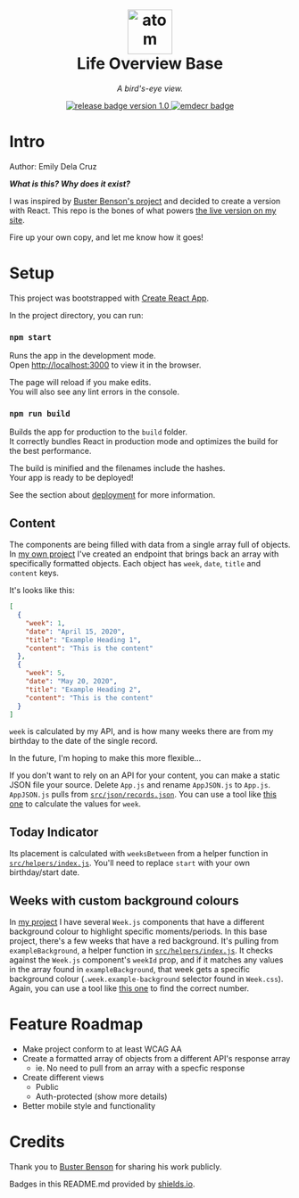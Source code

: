 <h1 align="center">
    <a href="https://emilydelacruz.com" target="_blank"><img src="https://emilydelacruz.com/files/connection.png" alt="atom graphic" width="80"></a>
    <br>
    Life Overview Base
</h1>

<p align="center"><em>A bird's-eye view.</em></p>

<p align="center">
    <a href="https://github.com/emdecr/edc/releases">
        <img src="https://img.shields.io/badge/release-v1.0-blue.svg" alt="release badge version 1.0">
    </a>
    <a href="https://emilydelacruz.com">
        <img src="https://img.shields.io/badge/%3C%2F%3E%20with%20%E2%99%A5%EF%B8%8E%20by-emdecr-red.svg" alt="emdecr badge">
    </a>
    
</p>

# Intro

Author: Emily Dela Cruz

_**What is this? Why does it exist?**_

I was inspired by <a href="https://busterbenson.com/the-life-of/buster/" target="_blank">Buster Benson's project</a> and decided to create a version with React. This repo is the bones of what powers <a href="https://emilydelacruz.com/life-overview" target="_blank">the live version on my site</a>.

Fire up your own copy, and let me know how it goes!

# Setup

This project was bootstrapped with [Create React App](https://github.com/facebook/create-react-app).

In the project directory, you can run:

### `npm start`

Runs the app in the development mode.<br />
Open [http://localhost:3000](http://localhost:3000) to view it in the browser.

The page will reload if you make edits.<br />
You will also see any lint errors in the console.

### `npm run build`

Builds the app for production to the `build` folder.<br />
It correctly bundles React in production mode and optimizes the build for the best performance.

The build is minified and the filenames include the hashes.<br />
Your app is ready to be deployed!

See the section about [deployment](https://facebook.github.io/create-react-app/docs/deployment) for more information.

## Content

The components are being filled with data from a single array full of objects.
In <a href="https://emilydelacruz.com/life-overview" target="_blank">my own project</a> I've created an endpoint that brings back an array with specifically formatted objects. Each object has `week`, `date`, `title` and `content` keys.

It's looks like this:

```json
[
  {
    "week": 1,
    "date": "April 15, 2020",
    "title": "Example Heading 1",
    "content": "This is the content"
  },
  {
    "week": 5,
    "date": "May 20, 2020",
    "title": "Example Heading 2",
    "content": "This is the content"
  }
]
```

`week` is calculated by my API, and is how many weeks there are from my birthday to the date of the single record.

In the future, I'm hoping to make this more flexible...

If you don't want to rely on an API for your content, you can make a static JSON file your source.
Delete `App.js` and rename `AppJSON.js` to `App.js`. `AppJSON.js` pulls from [`src/json/records.json`](https://github.com/emdecr/life-overview-base/blob/master/src/json/records.json). You can use a tool like [this one](https://www.timeanddate.com/date/weeknumber.html) to calculate the values for `week`.

## Today Indicator

Its placement is calculated with `weeksBetween` from a helper function in [`src/helpers/index.js`](https://github.com/emdecr/life-overview-base/blob/master/src/helpers/index.js).
You'll need to replace `start` with your own birthday/start date.

## Weeks with custom background colours

In <a href="https://emilydelacruz.com/life-overview" target="_blank">my project</a> I have several `Week.js` components that have a different background colour to highlight specific moments/periods. In this base project, there's a few weeks that have a red background. It's pulling from `exampleBackground`, a helper function in [`src/helpers/index.js`](https://github.com/emdecr/life-overview-base/blob/master/src/helpers/index.js). It checks against the `Week.js` component's `weekId` prop, and if it matches any values in the array found in `exampleBackground`, that week gets a specific background colour (`.week.example-background` selector found in `Week.css`). Again, you can use a tool like [this one](https://www.timeanddate.com/date/weeknumber.html) to find the correct number.

# Feature Roadmap

- Make project conform to at least WCAG AA
- Create a formatted array of objects from a different API's response array
  - ie. No need to pull from an array with a specfic response
- Create different views
  - Public
  - Auth-protected (show more details)
- Better mobile style and functionality

# Credits

Thank you to <a href="https://busterbenson.com/" taarget="_blank">Buster Benson</a> for sharing his work publicly.

Badges in this README.md provided by [shields.io](https://shields.io/#your-badge).
